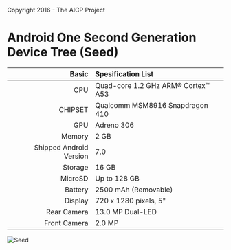 Copyright 2016 - The AICP Project

Android One Second Generation Device Tree (Seed)
============================================================
Basic   | Spesification List
-------:|:-------------------------
CPU     | Quad-core 1.2 GHz ARM® Cortex™ A53
CHIPSET | Qualcomm MSM8916 Snapdragon 410
GPU     | Adreno 306
Memory  | 2 GB
Shipped Android Version | 7.0
Storage | 16 GB
MicroSD | Up to 128 GB
Battery | 2500 mAh (Removable)
Display | 720 x 1280 pixels, 5"
Rear Camera  | 13.0 MP Dual-LED
Front Camera | 2.0 MP

![Seed](https://assets.generalmobile.com/images/gm4g/compare-gm4g.png "Seed")
